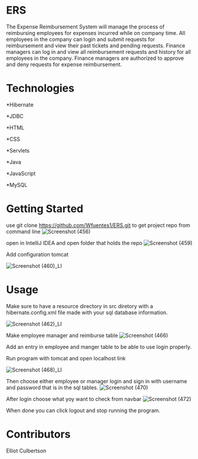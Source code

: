 # ERS
The Expense Reimbursement System will manage the process of reimbursing employees for expenses incurred while on company time. All employees in the company can login and submit requests for reimbursement and view their past tickets and pending requests. Finance managers can log in and view all reimbursement requests and history for all employees in the company. Finance managers are authorized to approve and deny requests for expense reimbursement.
 
# Technologies
*Hibernate

*JDBC

*HTML


*CSS

*Servlets

*Java

*JavaScript

*MySQL


# Getting Started
use git clone https://github.com/Wfuentes1/ERS.git to get project repo from command line
![Screenshot (456)](https://user-images.githubusercontent.com/25331197/158901857-611b01ea-fdff-4962-b564-39d5aea5586a.png)

open in IntelliJ IDEA and open folder that holds the repo
![Screenshot (459)](https://user-images.githubusercontent.com/25331197/158914218-9239681d-ccd0-4e7c-bb93-db6701976421.png)


Add configuration tomcat 

![Screenshot (460)_LI](https://user-images.githubusercontent.com/25331197/158914295-6ee2fb93-c1f6-431b-9066-b1b16e932235.jpg)

# Usage
Make sure to have a resource directory in src diretory with a hibernate.config.xml file made with your sql database information.

![Screenshot (462)_LI](https://user-images.githubusercontent.com/25331197/158914435-cce1ed81-eb7c-4f2e-b1f9-1ba05f1898ca.jpg)

Make employee manager and  reimburse table
![Screenshot (466)](https://user-images.githubusercontent.com/25331197/158914655-7ad31648-5e63-4cef-affb-33deffad4ef2.png)

Add an entry in employee and manger table to be able to use login properly.

Run program with tomcat and open localhost link

![Screenshot (468)_LI](https://user-images.githubusercontent.com/25331197/158914890-f863f314-7be6-479b-af6d-518fef0d6713.jpg)

Then choose either employee or manager login and sign in with username and password that is in the sql tables.
![Screenshot (470)](https://user-images.githubusercontent.com/25331197/158915019-5cdc5a94-597c-4d9a-ae55-36defb47f927.png)

After login choose what yoy want to check from navbar
![Screenshot (472)](https://user-images.githubusercontent.com/25331197/158915162-8d6de2cf-77f2-40d4-a10d-85a09382376e.png)


When done you can click logout and stop running the program.


# Contributors
Elliot Culbertson

